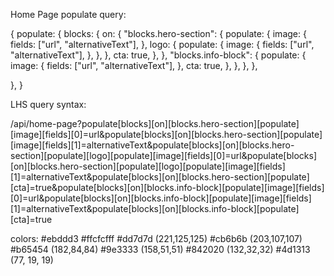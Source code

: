 Home Page populate query:

{
  populate: {
    blocks: {
      on: {
        "blocks.hero-section": {
          populate: {
            image: {
              fields: ["url", "alternativeText"],
            },
            logo: {
              populate: {
                image: {
                  fields: ["url", "alternativeText"],
                },
              },
            },
            cta: true,
          },
        },
        "blocks.info-block": {
          populate: {
            image: {
              fields: ["url", "alternativeText"],
            },
            cta: true,
          },
        },
      },
    },
    
  },
}

LHS query syntax:

/api/home-page?populate[blocks][on][blocks.hero-section][populate][image][fields][0]=url&populate[blocks][on][blocks.hero-section][populate][image][fields][1]=alternativeText&populate[blocks][on][blocks.hero-section][populate][logo][populate][image][fields][0]=url&populate[blocks][on][blocks.hero-section][populate][logo][populate][image][fields][1]=alternativeText&populate[blocks][on][blocks.hero-section][populate][cta]=true&populate[blocks][on][blocks.info-block][populate][image][fields][0]=url&populate[blocks][on][blocks.info-block][populate][image][fields][1]=alternativeText&populate[blocks][on][blocks.info-block][populate][cta]=true


colors:
#ebddd3
#ffcfcfff
#dd7d7d	(221,125,125)
#cb6b6b	(203,107,107)
#b65454	(182,84,84)
#9e3333	(158,51,51)
#842020  (132,32,32)
#4d1313  (77, 19, 19)